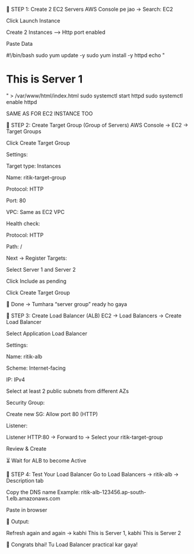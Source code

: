 🔧 STEP 1: Create 2 EC2 Servers
AWS Console pe jao → Search: EC2

Click Launch Instance

Create 2 Instances --> Http port enabled 

Paste Data 

#!/bin/bash
sudo yum update -y
sudo yum install -y httpd
echo "<h1>This is Server 1</h1>" > /var/www/html/index.html
sudo systemctl start httpd
sudo systemctl enable httpd


SAME AS FOR EC2 INSTANCE TOO 

🎯 STEP 2: Create Target Group (Group of Servers)
AWS Console → EC2 → Target Groups

Click Create Target Group

Settings:

Target type: Instances

Name: ritik-target-group

Protocol: HTTP

Port: 80

VPC: Same as EC2 VPC

Health check:

Protocol: HTTP

Path: /

Next → Register Targets:

Select Server 1 and Server 2

Click Include as pending

Click Create Target Group

🎉 Done → Tumhara “server group” ready ho gaya

🎯 STEP 3: Create Load Balancer (ALB)
EC2 → Load Balancers → Create Load Balancer

Select Application Load Balancer

Settings:

Name: ritik-alb

Scheme: Internet-facing

IP: IPv4

Select at least 2 public subnets from different AZs

Security Group:

Create new SG: Allow port 80 (HTTP)

Listener:

Listener HTTP:80 → Forward to → Select your ritik-target-group

Review & Create

⏳ Wait for ALB to become Active

🧪 STEP 4: Test Your Load Balancer
Go to Load Balancers → ritik-alb → Description tab

Copy the DNS name
Example: ritik-alb-123456.ap-south-1.elb.amazonaws.com

Paste in browser

👀 Output:

Refresh again and again → kabhi This is Server 1, kabhi This is Server 2

🎉 Congrats bhai! Tu Load Balancer practical kar gaya!
